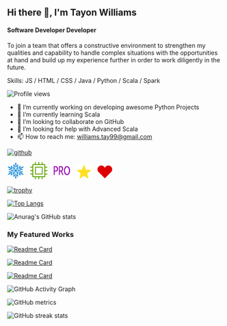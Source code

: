 ## Hi there 👋, I'm Tayon Williams
#### Software Developer Developer

To join a team that offers a constructive environment to strengthen my qualities and capability to handle complex situations with the opportunities at hand and build up my experience further in order to work diligently in the future.

Skills: JS / HTML / CSS / Java / Python / Scala / Spark

![Profile views](https://gpvc.arturio.dev/TayonWilliams) 

- 🔭 I’m currently working on developing awesome Python Projects 
- 🌱 I’m currently learning Scala 
- 👯 I’m looking to collaborate on GitHub 
- 🤔 I’m looking for help with Advanced Scala  
- 📫 How to reach me: williams.tay99@gmail.com 

[<img src='https://cdn.jsdelivr.net/npm/simple-icons@3.0.1/icons/github.svg' alt='github' height='40'>](https://github.com/TayonWilliams) 
 
<a href='https://archiveprogram.github.com/'><img src='https://raw.githubusercontent.com/acervenky/animated-github-badges/master/assets/acbadge.gif' width='40' height='40'></a> <a href='https://docs.github.com/en/developers'><img src='https://raw.githubusercontent.com/acervenky/animated-github-badges/master/assets/devbadge.gif' width='40' height='40'></a> <a href='https://github.com/pricing'><img src='https://raw.githubusercontent.com/acervenky/animated-github-badges/master/assets/pro.gif' width='40' height='40'></a> <a href='https://stars.github.com/'><img src='https://raw.githubusercontent.com/acervenky/animated-github-badges/master/assets/starbadge.gif' width='35' height='35'></a> <a href='https://docs.github.com/en/github/supporting-the-open-source-community-with-github-sponsors'><img src='https://raw.githubusercontent.com/acervenky/animated-github-badges/master/assets/sponsorbadge.gif' width='35' height='35'></a> 

[![trophy](https://github-profile-trophy.vercel.app/?username=TayonWilliams)](https://github.com/ryo-ma/github-profile-trophy)

[![Top Langs](https://github-readme-stats.vercel.app/api/top-langs/?username=TayonWilliams)](https://github.com/anuraghazra/github-readme-stats)

![Anurag's GitHub stats](https://github-readme-stats.vercel.app/api?username=TayonWilliams&theme=shades-of-purple&show_icons=true)

### My Featured Works

[![Readme Card](https://github-readme-stats.vercel.app/api/pin/?username=TayonWilliams&repo=yummy.eats&theme=yeblu)](https://github.com/TayonWilliams/yummy.eats)

[![Readme Card](https://github-readme-stats.vercel.app/api/pin/?username=TayonWilliams&repo=Art&theme=yeblu)](https://github.com/TayonWilliams/Art)

[![Readme Card](https://github-readme-stats.vercel.app/api/pin/?username=TayonWilliams&repo=The-News-Time&theme=yeblu)](https://github.com/TayonWilliams/The-News-Time)

![GitHub Activity Graph](https://activity-graph.herokuapp.com/graph?username=TayonWilliams)  

![GitHub metrics](https://metrics.lecoq.io/TayonWilliams)  

![GitHub streak stats](https://github-readme-streak-stats.herokuapp.com/?user=TayonWilliams)  
 
